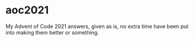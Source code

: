 # aoc2021
My Advent of Code 2021 answers, given as is, no extra time have been put into making them better or something.
